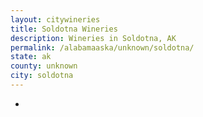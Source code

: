 ```yaml
---
layout: citywineries
title: Soldotna Wineries
description: Wineries in Soldotna, AK
permalink: /alabamaaska/unknown/soldotna/
state: ak
county: unknown
city: soldotna
---
```

-
